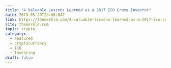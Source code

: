 ```yaml
---
title: "4 Valuable Lessons Learned as a 2017 ICO Craze Investor"
date: 2019-05-29T20:00:04Z
link: https://themerkle.com/4-valuable-lessons-learned-as-a-2017-ico-craze-investor/?utm_medium=RSS&utm_source=hune
site: themerkle.com
topic: crypto
category:
  - Featured
  - cryptocurrency
  - ICO
  - Investing
draft: false
---
```

